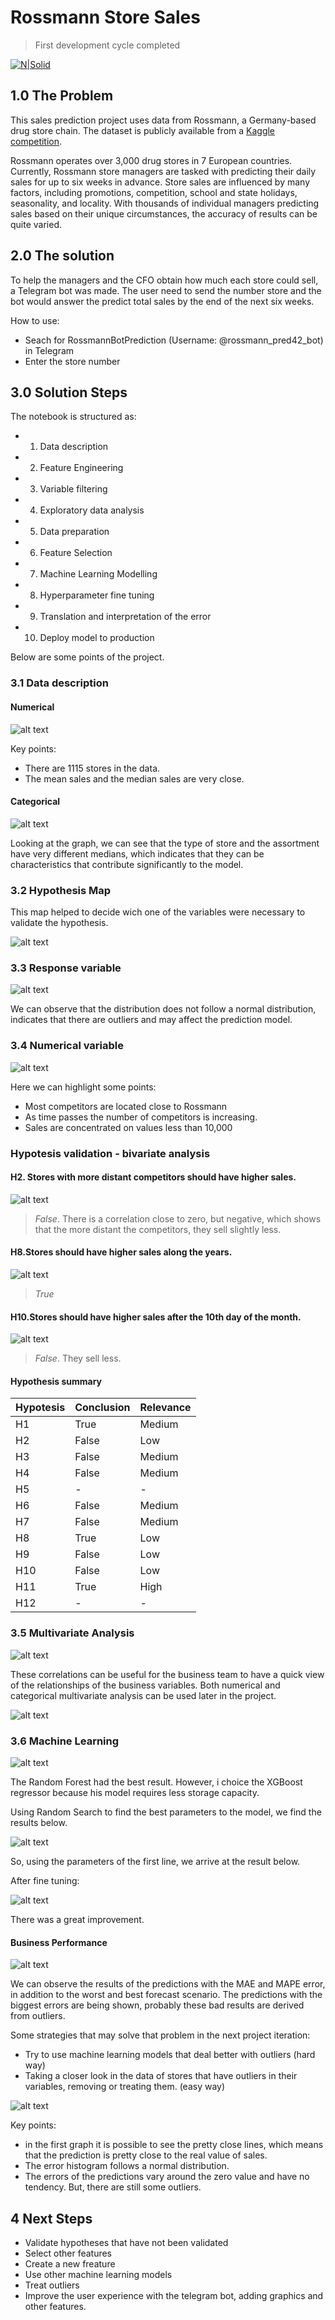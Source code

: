 # Rossmann Store Sales 
> First development cycle completed

[![N|Solid](https://www.nowe-czyzyny.pl/wp-content/uploads/2019/09/shop_rossmann-690x460.jpg)](https://nodesource.com/products/nsolid)

## 1.0 The Problem

This sales prediction project uses data from Rossmann, a Germany-based drug store chain. The dataset is publicly available from a [Kaggle competition](https://www.kaggle.com/c/rossmann-store-sales/overview/).

Rossmann operates over 3,000 drug stores in 7 European countries. Currently, Rossmann store managers are tasked with predicting their daily sales for up to six weeks in advance. Store sales are influenced by many factors, including promotions, competition, school and state holidays, seasonality, and locality. With thousands of individual managers predicting sales based on their unique circumstances, the accuracy of results can be quite varied. 


## 2.0 The solution

To help the managers and the CFO obtain how much each store could sell, a Telegram bot was made. The user need to send the number store and the bot  would answer the predict total sales by the end of the next six weeks.

How to use:
- Seach for RossmannBotPrediction (Username: @rossmann_pred42_bot) in Telegram
- Enter the store number

## 3.0 Solution Steps


The notebook is structured as:

- 1. Data description
- 2. Feature Engineering
- 3. Variable filtering
- 4. Exploratory data analysis
- 5. Data preparation
- 6. Feature Selection
- 7. Machine Learning Modelling
- 8. Hyperparameter fine tuning
- 9. Translation and interpretation of the error
- 10. Deploy model to production

Below are some points of the project.

### 3.1 Data description

#### Numerical 

![alt text](img/1-numerical_attributes.png "Title")

Key points:

- There are 1115 stores in the data.
- The mean sales and the median sales are very close.


#### Categorical

![alt text](img/2-categorical_attributes.png "Title")

Looking at the graph, we can see that the type of store and the assortment have very different medians, which indicates that they can be characteristics that contribute significantly to the model.

### 3.2 Hypothesis Map

This map helped to decide wich one of the variables were necessary to validate the hypothesis.

![alt text](img/MindMapHypotesis_.png "Title")


### 3.3 Response variable

![alt text](img/3-response_variable.png "Title")

We can observe that the distribution does not follow a normal distribution, indicates that there are outliers and may affect the prediction model.

### 3.4 Numerical variable 

![alt text](img/4-numerical_variable.png "Title")

Here we can highlight some points:
- Most competitors are located close to Rossmann
- As time passes the number of competitors is increasing.
- Sales are concentrated on values less than 10,000


### Hypotesis validation - bivariate analysis

#### H2. Stores with more distant competitors should have higher sales.

![alt text](img/6-H2.png "Title")

> *False*. There is a correlation close to zero, but negative, which shows that the more distant the competitors, they sell slightly less.

#### H8.Stores should have higher sales along the years.

![alt text](img/7-H8.png "Title")

> *True*

#### H10.Stores should have higher sales after the 10th day of the month.

![alt text](img/8-H10.png "Title")

> *False*. They sell less.

#### Hypothesis summary

| Hypotesis | Conclusion | Relevance
| ------ | ------ | ------ |
| H1 | True | Medium |
| H2 | False | Low |
| H3 | False | Medium |
| H4 | False | Medium |
| H5 | - | - |
| H6 | False | Medium |
| H7 | False | Medium |
| H8 | True | Low |
| H9 | False | Low |
| H10 | False | Low |
| H11 | True | High |
| H12 | - | - |

### 3.5 Multivariate Analysis

![alt text](img/9-Numerical_Attribute.png "Title")

These correlations can be useful for the business team to have a quick view of the relationships of the business variables. Both numerical and categorical multivariate analysis
can be used later in the project.

![alt text](img/10-categorical.png "Title")

### 3.6 Machine Learning

![alt text](img/7.6_cross.png "Title")

The Random Forest had the best result. However, i choice the XGBoost regressor because his model requires less storage capacity.

Using Random Search to find the best parameters to the model, we find the results below.

![alt text](img/final_result.png "Title")

So, using the parameters of the first line, we arrive at the result below.

After fine tuning:

![alt text](img/final_model.png "Title")

There was a great improvement.

#### Business Performance

![alt text](img/11-business.png "Title")

We can observe the results of the predictions with the MAE and MAPE error, in addition to the worst and best forecast scenario. The predictions with the biggest errors are being shown, probably these bad results are derived from outliers.

Some strategies that may solve that problem in the next project iteration:

- Try to use machine learning models that deal better with outliers (hard way)
- Taking a closer look in the data of stores that have outliers in their variables, removing or treating them. (easy way)

![alt text](img/12-performance.png "Title")

Key points:

- in the first graph it is possible to see the pretty close lines, which means that the prediction is pretty close to the real value of sales.
- The error histogram follows a normal distribution.
- The errors of the predictions vary around the zero value and have no tendency. But, there are still some outliers.


## 4 Next Steps

- Validate hypotheses that have not been validated
- Select other features
- Create a new freature
- Use other machine learning models 
- Treat outliers
- Improve the user experience with the telegram bot, adding graphics and other features.
